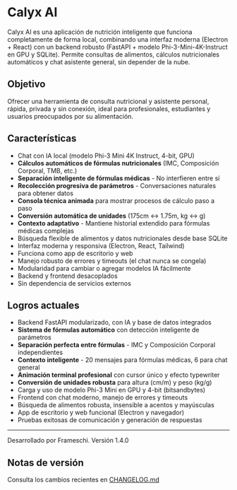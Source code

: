 
# Calyx AI

Calyx AI es una aplicación de nutrición inteligente que funciona completamente de forma local, combinando una interfaz moderna (Electron + React) con un backend robusto (FastAPI + modelo Phi-3-Mini-4K-Instruct en GPU y SQLite). Permite consultas de alimentos, cálculos nutricionales automáticos y chat asistente general, sin depender de la nube.

## Objetivo
Ofrecer una herramienta de consulta nutricional y asistente personal, rápida, privada y sin conexión, ideal para profesionales, estudiantes y usuarios preocupados por su alimentación.

## Características
- Chat con IA local (modelo Phi-3 Mini 4K Instruct, 4-bit, GPU)
- **Cálculos automáticos de fórmulas nutricionales** (IMC, Composición Corporal, TMB, etc.)
- **Separación inteligente de fórmulas médicas** - No interfieren entre sí
- **Recolección progresiva de parámetros** - Conversaciones naturales para obtener datos
- **Consola técnica animada** para mostrar procesos de cálculo paso a paso
- **Conversión automática de unidades** (175cm ↔ 1.75m, kg ↔ g)
- **Contexto adaptativo** - Mantiene historial extendido para fórmulas médicas complejas
- Búsqueda flexible de alimentos y datos nutricionales desde base SQLite
- Interfaz moderna y responsiva (Electron, React, Tailwind)
- Funciona como app de escritorio y web
- Manejo robusto de errores y timeouts (el chat nunca se congela)
- Modularidad para cambiar o agregar modelos IA fácilmente
- Backend y frontend desacoplados
- Sin dependencia de servicios externos

## Logros actuales
- Backend FastAPI modularizado, con IA y base de datos integrados
- **Sistema de fórmulas automático** con detección inteligente de parámetros
- **Separación perfecta entre fórmulas** - IMC y Composición Corporal independientes
- **Contexto inteligente** - 20 mensajes para fórmulas médicas, 6 para chat general
- **Animación terminal profesional** con cursor único y efecto typewriter
- **Conversión de unidades robusta** para altura (cm/m) y peso (kg/g)
- Carga y uso de modelo Phi-3 Mini en GPU y 4-bit (bitsandbytes)
- Frontend con chat moderno, manejo de errores y timeouts
- Búsqueda de alimentos robusta, insensible a acentos y mayúsculas
- App de escritorio y web funcional (Electron y navegador)
- Pruebas exitosas de comunicación y generación de respuestas

---
Desarrollado por Frameschi. Versión 1.4.0

## Notas de versión
Consulta los cambios recientes en [CHANGELOG.md](./CHANGELOG.md)
